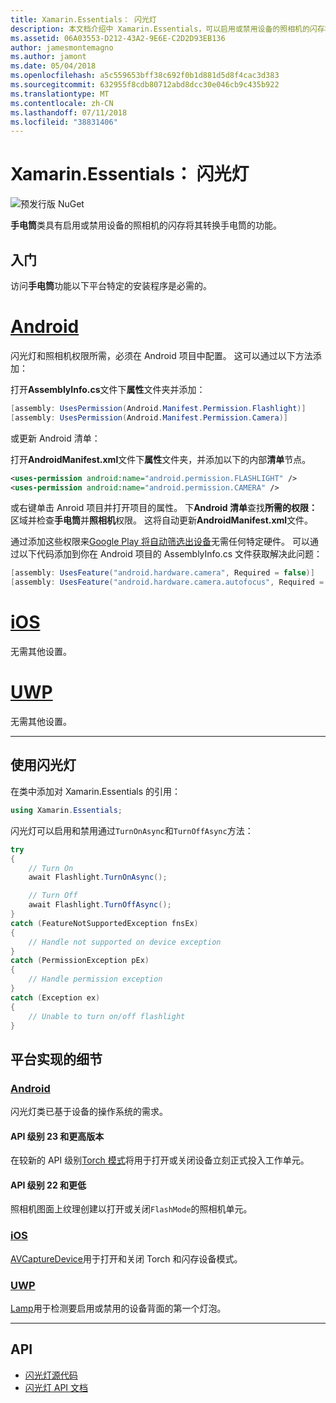 ```yaml
---
title: Xamarin.Essentials： 闪光灯
description: 本文档介绍中 Xamarin.Essentials，可以启用或禁用设备的照相机的闪存将其转换手电筒的闪光灯类。
ms.assetid: 06A03553-D212-43A2-9E6E-C2D2D93EB136
author: jamesmontemagno
ms.author: jamont
ms.date: 05/04/2018
ms.openlocfilehash: a5c559653bff38c692f0b1d881d5d8f4cac3d383
ms.sourcegitcommit: 632955f8cdb80712abd8dcc30e046cb9c435b922
ms.translationtype: MT
ms.contentlocale: zh-CN
ms.lasthandoff: 07/11/2018
ms.locfileid: "38831406"
---
```

# <a name="xamarinessentials-flashlight"></a>Xamarin.Essentials： 闪光灯

![预发行版 NuGet](~/media/shared/pre-release.png)

**手电筒**类具有启用或禁用设备的照相机的闪存将其转换手电筒的功能。

## <a name="getting-started"></a>入门

访问**手电筒**功能以下平台特定的安装程序是必需的。

# <a name="androidtabandroid"></a>[Android](#tab/android)

闪光灯和照相机权限所需，必须在 Android 项目中配置。 这可以通过以下方法添加：

打开**AssemblyInfo.cs**文件下**属性**文件夹并添加：

```csharp
[assembly: UsesPermission(Android.Manifest.Permission.Flashlight)]
[assembly: UsesPermission(Android.Manifest.Permission.Camera)]
```

或更新 Android 清单：

打开**AndroidManifest.xml**文件下**属性**文件夹，并添加以下的内部**清单**节点。

```xml
<uses-permission android:name="android.permission.FLASHLIGHT" />
<uses-permission android:name="android.permission.CAMERA" />
```

或右键单击 Anroid 项目并打开项目的属性。 下**Android 清单**查找**所需的权限：** 区域并检查**手电筒**并**照相机**权限。 这将自动更新**AndroidManifest.xml**文件。

通过添加这些权限来[Google Play 将自动筛选出设备](http://developer.android.com/guide/topics/manifest/uses-feature-element.html#permissions-features)无需任何特定硬件。 可以通过以下代码添加到你在 Android 项目的 AssemblyInfo.cs 文件获取解决此问题：

```csharp
[assembly: UsesFeature("android.hardware.camera", Required = false)]
[assembly: UsesFeature("android.hardware.camera.autofocus", Required = false)]
```

# <a name="iostabios"></a>[iOS](#tab/ios)

无需其他设置。

# <a name="uwptabuwp"></a>[UWP](#tab/uwp)

无需其他设置。

-----

## <a name="using-flashlight"></a>使用闪光灯

在类中添加对 Xamarin.Essentials 的引用：

```csharp
using Xamarin.Essentials;
```

闪光灯可以启用和禁用通过`TurnOnAsync`和`TurnOffAsync`方法：

```csharp
try
{
    // Turn On
    await Flashlight.TurnOnAsync();

    // Turn Off
    await Flashlight.TurnOffAsync();
}
catch (FeatureNotSupportedException fnsEx)
{
    // Handle not supported on device exception
}
catch (PermissionException pEx)
{
    // Handle permission exception
}
catch (Exception ex)
{
    // Unable to turn on/off flashlight
}
```

## <a name="platform-implementation-specifics"></a>平台实现的细节

### <a name="androidtabandroid-specifics"></a>[Android](#tab/android-specifics)

闪光灯类已基于设备的操作系统的需求。

#### <a name="api-level-23-and-higher"></a>API 级别 23 和更高版本

在较新的 API 级别[Torch 模式](https://developer.android.com/reference/android/hardware/camera2/CameraManager.html#setTorchMode)将用于打开或关闭设备立刻正式投入工作单元。

#### <a name="api-level-22-and-lower"></a>API 级别 22 和更低

照相机图面上纹理创建以打开或关闭`FlashMode`的照相机单元。 

### <a name="iostabios-specifics"></a>[iOS](#tab/ios-specifics)

[AVCaptureDevice](https://developer.xamarin.com/api/type/AVFoundation.AVCaptureDevice/)用于打开和关闭 Torch 和闪存设备模式。

### <a name="uwptabuwp-specifics"></a>[UWP](#tab/uwp-specifics)

[Lamp](https://docs.microsoft.com/en-us/uwp/api/windows.devices.lights.lamp)用于检测要启用或禁用的设备背面的第一个灯泡。

-----

## <a name="api"></a>API

- [闪光灯源代码](https://github.com/xamarin/Essentials/tree/master/Xamarin.Essentials/Flashlight)
- [闪光灯 API 文档](xref:Xamarin.Essentials.Flashlight)
